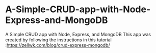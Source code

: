 # A-Simple-CRUD-app-with-Node-Express-and-MongoDB
A Simple CRUD app with Node, Express, and MongoDB
This app was created by following the instructions in this tutorial :https://zellwk.com/blog/crud-express-mongodb/
